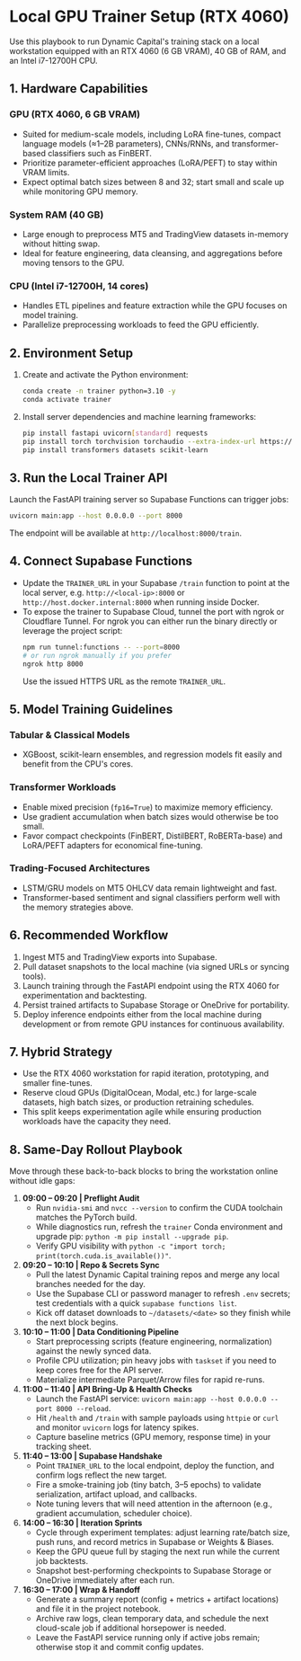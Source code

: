 # Local GPU Trainer Setup (RTX 4060)

Use this playbook to run Dynamic Capital's training stack on a local workstation equipped with an RTX 4060 (6 GB VRAM), 40 GB of RAM, and an Intel i7-12700H CPU.

## 1. Hardware Capabilities

### GPU (RTX 4060, 6 GB VRAM)
- Suited for medium-scale models, including LoRA fine-tunes, compact language models (≈1–2B parameters), CNNs/RNNs, and transformer-based classifiers such as FinBERT.
- Prioritize parameter-efficient approaches (LoRA/PEFT) to stay within VRAM limits.
- Expect optimal batch sizes between 8 and 32; start small and scale up while monitoring GPU memory.

### System RAM (40 GB)
- Large enough to preprocess MT5 and TradingView datasets in-memory without hitting swap.
- Ideal for feature engineering, data cleansing, and aggregations before moving tensors to the GPU.

### CPU (Intel i7-12700H, 14 cores)
- Handles ETL pipelines and feature extraction while the GPU focuses on model training.
- Parallelize preprocessing workloads to feed the GPU efficiently.

## 2. Environment Setup

1. Create and activate the Python environment:
   ```bash
   conda create -n trainer python=3.10 -y
   conda activate trainer
   ```
2. Install server dependencies and machine learning frameworks:
   ```bash
   pip install fastapi uvicorn[standard] requests
   pip install torch torchvision torchaudio --extra-index-url https://download.pytorch.org/whl/cu118
   pip install transformers datasets scikit-learn
   ```

## 3. Run the Local Trainer API

Launch the FastAPI training server so Supabase Functions can trigger jobs:

```bash
uvicorn main:app --host 0.0.0.0 --port 8000
```

The endpoint will be available at `http://localhost:8000/train`.

## 4. Connect Supabase Functions

- Update the `TRAINER_URL` in your Supabase `/train` function to point at the local server, e.g. `http://<local-ip>:8000` or `http://host.docker.internal:8000` when running inside Docker.
- To expose the trainer to Supabase Cloud, tunnel the port with ngrok or Cloudflare Tunnel.
  For ngrok you can either run the binary directly or leverage the project script:
  ```bash
  npm run tunnel:functions -- --port=8000
  # or run ngrok manually if you prefer
  ngrok http 8000
  ```
  Use the issued HTTPS URL as the remote `TRAINER_URL`.

## 5. Model Training Guidelines

### Tabular & Classical Models
- XGBoost, scikit-learn ensembles, and regression models fit easily and benefit from the CPU's cores.

### Transformer Workloads
- Enable mixed precision (`fp16=True`) to maximize memory efficiency.
- Use gradient accumulation when batch sizes would otherwise be too small.
- Favor compact checkpoints (FinBERT, DistilBERT, RoBERTa-base) and LoRA/PEFT adapters for economical fine-tuning.

### Trading-Focused Architectures
- LSTM/GRU models on MT5 OHLCV data remain lightweight and fast.
- Transformer-based sentiment and signal classifiers perform well with the memory strategies above.

## 6. Recommended Workflow

1. Ingest MT5 and TradingView exports into Supabase.
2. Pull dataset snapshots to the local machine (via signed URLs or syncing tools).
3. Launch training through the FastAPI endpoint using the RTX 4060 for experimentation and backtesting.
4. Persist trained artifacts to Supabase Storage or OneDrive for portability.
5. Deploy inference endpoints either from the local machine during development or from remote GPU instances for continuous availability.

## 7. Hybrid Strategy

- Use the RTX 4060 workstation for rapid iteration, prototyping, and smaller fine-tunes.
- Reserve cloud GPUs (DigitalOcean, Modal, etc.) for large-scale datasets, high batch sizes, or production retraining schedules.
- This split keeps experimentation agile while ensuring production workloads have the capacity they need.

## 8. Same-Day Rollout Playbook

Move through these back-to-back blocks to bring the workstation online without idle gaps:

1. **09:00 – 09:20 | Preflight Audit**
   - Run `nvidia-smi` and `nvcc --version` to confirm the CUDA toolchain matches the PyTorch build.
   - While diagnostics run, refresh the `trainer` Conda environment and upgrade pip: `python -m pip install --upgrade pip`.
   - Verify GPU visibility with `python -c "import torch; print(torch.cuda.is_available())"`.
2. **09:20 – 10:10 | Repo & Secrets Sync**
   - Pull the latest Dynamic Capital training repos and merge any local branches needed for the day.
   - Use the Supabase CLI or password manager to refresh `.env` secrets; test credentials with a quick `supabase functions list`.
   - Kick off dataset downloads to `~/datasets/<date>` so they finish while the next block begins.
3. **10:10 – 11:00 | Data Conditioning Pipeline**
   - Start preprocessing scripts (feature engineering, normalization) against the newly synced data.
   - Profile CPU utilization; pin heavy jobs with `taskset` if you need to keep cores free for the API server.
   - Materialize intermediate Parquet/Arrow files for rapid re-runs.
4. **11:00 – 11:40 | API Bring-Up & Health Checks**
   - Launch the FastAPI service: `uvicorn main:app --host 0.0.0.0 --port 8000 --reload`.
   - Hit `/health` and `/train` with sample payloads using `httpie` or `curl` and monitor `uvicorn` logs for latency spikes.
   - Capture baseline metrics (GPU memory, response time) in your tracking sheet.
5. **11:40 – 13:00 | Supabase Handshake**
   - Point `TRAINER_URL` to the local endpoint, deploy the function, and confirm logs reflect the new target.
   - Fire a smoke-training job (tiny batch, 3–5 epochs) to validate serialization, artifact upload, and callbacks.
   - Note tuning levers that will need attention in the afternoon (e.g., gradient accumulation, scheduler choice).
6. **14:00 – 16:30 | Iteration Sprints**
   - Cycle through experiment templates: adjust learning rate/batch size, push runs, and record metrics in Supabase or Weights & Biases.
   - Keep the GPU queue full by staging the next run while the current job backtests.
   - Snapshot best-performing checkpoints to Supabase Storage or OneDrive immediately after each run.
7. **16:30 – 17:00 | Wrap & Handoff**
   - Generate a summary report (config + metrics + artifact locations) and file it in the project notebook.
   - Archive raw logs, clean temporary data, and schedule the next cloud-scale job if additional horsepower is needed.
   - Leave the FastAPI service running only if active jobs remain; otherwise stop it and commit config updates.

